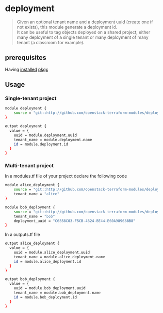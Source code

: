 # deployment

> Given an optional tenant name and a deployment uuid (create one if not exists), this module generate a deployment id.  
> It can be useful to tag objects deployed on a shared project, either many deployment of a single tenant or many deployment of many tenant (a classroom for example).

## prerequisites

Having [installed](https://docs.pkgx.sh/run-anywhere/terminals#other-ways-to-install) [pkgx](https://pkgx.sh/)

## Usage

### Single-tenant project

```bash
module deployment {
    source = "git::http://github.com/openstack-terraform-modules/deployment"
}

output deployment {
  value = {
    uuid = module.deployment.uuid
    tenant_name = module.deployment.name
    id = module.deployment.id
  }
}
```

### Multi-tenant project

In a modules.tf file of your project declare the following code

```bash
module alice_deployment {
    source = "git::http://github.com/openstack-terraform-modules/deployment"
    tenant_name = "alice" 
}

module bob_deployment {
    source = "git::http://github.com/openstack-terraform-modules/deployment"
    tenant_name = "bob"
    deployment_uuid = "C6858C03-F5CB-4624-BE44-E60A989638B8"
}
```

In a outputs.tf file

```bash
output alice_deployment {
  value = {
    uuid = module.alice_deployment.uuid
    tenant_name = module.alice_deployment.name
    id = module.alice_deployment.id
  }
}

output bob_deployment {
  value = {
    uuid = module.bob_deployment.uuid
    tenant_name = module.bob_deployment.name
    id = module.bob_deployment.id
  }
}

```
